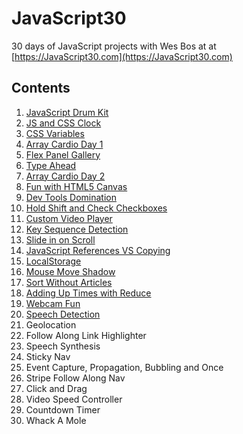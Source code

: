 # JavaScript30
30 days of JavaScript projects with Wes Bos at at [https://JavaScript30.com](https://JavaScript30.com)

## Contents

1.  [JavaScript Drum Kit](https://jscott313.github.io/JavaScript30/01%20-%20Drum%20Kit/drum.html)
2.  [JS and CSS Clock](https://jscott313.github.io/JavaScript30/02%20-%20JS%20and%20CSS%20Clock/clock.html) 
3.  [CSS Variables](https://jscott313.github.io/JavaScript30/03%20-%20JS%20and%20CSS%20Variables/variables.html) 
4.  [Array Cardio Day 1](https://jscott313.github.io/JavaScript30/04%20-%20Array%20Cardio%20Day%201/cardio.html) 
5.  [Flex Panel Gallery](https://jscott313.github.io/JavaScript30/05%20-%20Flex%20Panel%20Gallery/gallery.html)
6.  [Type Ahead](https://jscott313.github.io/JavaScript30/06%20-%20Ajax%20Type%20Ahead/typeahead.html)
7.  [Array Cardio Day 2](https://jscott313.github.io/JavaScript30/07%20-%20Array%20Cardio%20Day%202/cardio.html)
8.  [Fun with HTML5 Canvas](https://jscott313.github.io/JavaScript30/08%20-%20HTML5%20Canvas/canvas.html)
9.  [Dev Tools Domination](https://jscott313.github.io/JavaScript30/09%20-%20Dev%20Tools%20Domination/devtools.html)
10. [Hold Shift and Check Checkboxes](https://jscott313.github.io/JavaScript30/10%20-%20Hold%20Shift%20and%20Check%20Checkboxes/checkboxes.html)
11. [Custom Video Player](https://jscott313.github.io/JavaScript30/11%20-%20Custom%20Video%20Player/index.html)
12. [Key Sequence Detection	](https://jscott313.github.io/JavaScript30/12%20-%20Konami%20Code%20Detection/konami.html)
13. [Slide in on Scroll](https://jscott313.github.io/JavaScript30/13%20-%20Slide%20In%20on%20Scroll/slide.html)
14. [JavaScript References VS Copying](https://jscott313.github.io/JavaScript30/14%20-%20Copying%20by%20Reference/reference.html)
15. [LocalStorage](https://jscott313.github.io/JavaScript30/15%20-%20LocalStorage/localstorage.html)
16. [Mouse Move Shadow](https://jscott313.github.io/JavaScript30/16%20-%20Mouse%20Move%20Shadow/shadow.html)
17. [Sort Without Articles](https://jscott313.github.io/JavaScript30/17%20-%20Sort%20Without%20Articles/sort.html)
18. [Adding Up Times with Reduce](https://jscott313.github.io/JavaScript30/18%20-%20Adding%20Up%20Times%20with%20Reduce/times.html)
19. [Webcam Fun](https://jscott313.github.io/JavaScript30/19%20-%20Webcam%20Fun/index.html)
20. [Speech Detection](https://jscott313.github.io/JavaScript30/20%20-%20Speech%20Detection/speech.html)
21. Geolocation
22. Follow Along Link Highlighter
23. Speech Synthesis
24. Sticky Nav
25. Event Capture, Propagation, Bubbling and Once	
26. Stripe Follow Along Nav
27. Click and Drag
28. Video Speed Controller
29. Countdown Timer
30. Whack A Mole
